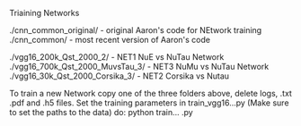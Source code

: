 Triaining Networks

./cnn_common_original/ - original Aaron's code for NEtwork training
./cnn_common/ - most recent version of Aaron's code

./vgg16_200k_Qst_2000_2/ - NET1 NuE vs NuTau Network
./vgg16_700k_Qst_2000_MuvsTau_3/ - NET3 NuMu vs NuTau Network
./vgg16_30k_Qst_2000_Corsika_3/ - NET2 Corsika vs Nutau

To train a new Network copy one of the three folders above, delete logs, .txt .pdf and .h5 files.
Set the training parameters in train_vgg16...py (Make sure to set the paths to the data)
do: python train... .py

